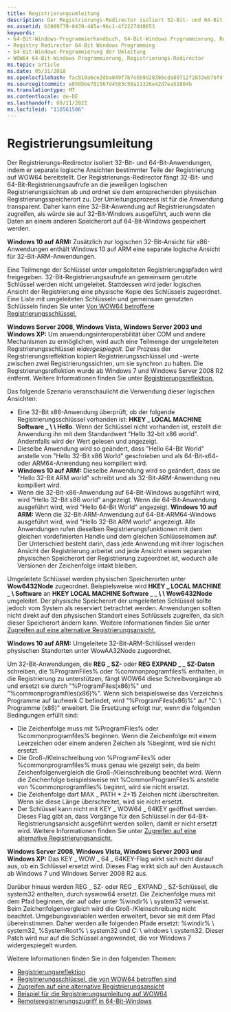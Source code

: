```yaml
---
title: Registrierungsumleitung
description: Der Registrierungs-Redirector isoliert 32-Bit- und 64-Bit-Anwendungen, indem er separate logische Ansichten bestimmter Teile der Registrierung auf WOW64 bereitstellt.
ms.assetid: b3989f79-0439-485a-96c1-4f2227d48653
keywords:
- 64-Bit-Windows-Programmierhandbuch, 64-Bit-Windows Programmierung, Registrierungs-Redirector
- Registry Redirector 64-Bit Windows Programming
- 64-Bit-Windows-Programmierung der Umleitung
- WOW64 64-Bit-Windows Programmierung, Registrierungs-Redirector
ms.topic: article
ms.date: 05/31/2018
ms.openlocfilehash: fac810a6ce2dba049f7b7e5b9d28386cda89712f2833eb7bf4f7892df59b34ad
ms.sourcegitcommit: e858bbe701567d4583c50a11326e42d7ea51804b
ms.translationtype: MT
ms.contentlocale: de-DE
ms.lasthandoff: 08/11/2021
ms.locfileid: "118561506"
---
```

# <a name="registry-redirector"></a>Registrierungsumleitung

Der Registrierungs-Redirector isoliert 32-Bit- und 64-Bit-Anwendungen, indem er separate logische Ansichten bestimmter Teile der Registrierung auf WOW64 bereitstellt. Der Registrierungs-Redirector fängt 32-Bit- und 64-Bit-Registrierungsaufrufe an die jeweiligen logischen Registrierungssichten ab und ordnet sie dem entsprechenden physischen Registrierungsspeicherort zu. Der Umleitungsprozess ist für die Anwendung transparent. Daher kann eine 32-Bit-Anwendung auf Registrierungsdaten zugreifen, als würde sie auf 32-Bit-Windows ausgeführt, auch wenn die Daten an einem anderen Speicherort auf 64-Bit-Windows gespeichert werden.

**Windows 10 auf ARM:** Zusätzlich zur logischen 32-Bit-Ansicht für x86-Anwendungen enthält Windows 10 auf ARM eine separate logische Ansicht für 32-Bit-ARM-Anwendungen.

Eine Teilmenge der Schlüssel unter umgeleiteten Registrierungspfaden wird freigegeben. 32-Bit-Registrierungsaufrufe an gemeinsam genutzte Schlüssel werden nicht umgeleitet. Stattdessen wird jeder logischen Ansicht der Registrierung eine physische Kopie des Schlüssels zugeordnet. Eine Liste mit umgeleiteten Schlüsseln und gemeinsam genutzten Schlüsseln finden Sie unter [Von WOW64 betroffene Registrierungsschlüssel.](shared-registry-keys.md)

**Windows Server 2008, Windows Vista, Windows Server 2003 und Windows XP:** Um anwendungsinteroperabilität über COM und andere Mechanismen zu ermöglichen, wird auch eine Teilmenge der umgeleiteten Registrierungsschlüssel *widergespiegelt.* Der Prozess der Registrierungsreflektion kopiert Registrierungsschlüssel und -werte zwischen zwei Registrierungssichten, um sie synchron zu halten. Die Registrierungsreflektion wurde ab Windows 7 und Windows Server 2008 R2 entfernt. Weitere Informationen finden Sie unter [Registrierungsreflektion.](registry-reflection.md)

Das folgende Szenario veranschaulicht die Verwendung dieser logischen Ansichten:

-   Eine 32-Bit x86-Anwendung überprüft, ob der folgende Registrierungsschlüssel vorhanden ist: **HKEY \_ LOCAL MACHINE Software \_ \\ \\ Hello**. Wenn der Schlüssel nicht vorhanden ist, erstellt die Anwendung ihn mit dem Standardwert "Hello 32-bit x86 world". Andernfalls wird der Wert gelesen und angezeigt.
-   Dieselbe Anwendung wird so geändert, dass "Hello 64-Bit World" anstelle von "Hello 32-Bit x86 World" geschrieben und als 64-Bit-x64- oder ARM64-Anwendung neu kompiliert wird.
-   **Windows 10 auf ARM:** Dieselbe Anwendung wird so geändert, dass sie "Hello 32-Bit ARM world" schreibt und als 32-Bit-ARM-Anwendung neu kompiliert wird.
-   Wenn die 32-Bit-x86-Anwendung auf 64-Bit-Windows ausgeführt wird, wird "Hello 32-Bit x86 world" angezeigt. Wenn die 64-Bit-Anwendung ausgeführt wird, wird "Hello 64-Bit World" angezeigt. **Windows 10 auf ARM:** Wenn die 32-Bit-ARM-Anwendung auf 64-Bit-ARM64-Windows ausgeführt wird, wird "Hello 32-Bit ARM world" angezeigt. Alle Anwendungen rufen dieselben Registrierungsfunktionen mit dem gleichen vordefinierten Handle und dem gleichen Schlüsselnamen auf. Der Unterschied besteht darin, dass jede Anwendung mit ihrer logischen Ansicht der Registrierung arbeitet und jede Ansicht einem separaten physischen Speicherort der Registrierung zugeordnet ist, wodurch alle Versionen der Zeichenfolge intakt bleiben.

Umgeleitete Schlüssel werden physischen Speicherorten unter **Wow6432Node** zugeordnet. Beispielsweise wird **HKEY \_ LOCAL MACHINE \_ \\ Software** an **HKEY LOCAL MACHINE Software \_ \_ \\ \\ Wow6432Node** umgeleitet. Der physische Speicherort der umgeleiteten Schlüssel sollte jedoch vom System als reserviert betrachtet werden. Anwendungen sollten nicht direkt auf den physischen Standort eines Schlüssels zugreifen, da sich dieser Speicherort ändern kann. Weitere Informationen finden Sie unter [Zugreifen auf eine alternative Registrierungsansicht.](accessing-an-alternate-registry-view.md)

**Windows 10 auf ARM:** Umgeleitete 32-Bit-ARM-Schlüssel werden physischen Standorten unter WowAA32Node zugeordnet.

Um 32-Bit-Anwendungen, die **REG \_ SZ-** oder **REG EXPAND \_ \_ SZ-Daten** schreiben, die %ProgramFiles% oder %commonprogramfiles% enthalten, in die Registrierung zu unterstützen, fängt WOW64 diese Schreibvorgänge ab und ersetzt sie durch "%ProgramFiles(x86)%" und "%commonprogramfiles(x86)%". Wenn sich beispielsweise das Verzeichnis Programme auf laufwerk C befindet, wird "%ProgramFiles(x86)%" auf "C: \\ Programme (x86)" erweitert. Die Ersetzung erfolgt nur, wenn die folgenden Bedingungen erfüllt sind:

-   Die Zeichenfolge muss mit %ProgramFiles% oder %commonprogramfiles% beginnen. Wenn die Zeichenfolge mit einem Leerzeichen oder einem anderen Zeichen als %beginnt, wird sie nicht ersetzt.
-   Die Groß-/Kleinschreibung von %ProgramFiles% oder %commonprogramfiles% muss genau wie gezeigt sein, da beim Zeichenfolgenvergleich die Groß-/Kleinschreibung beachtet wird. Wenn die Zeichenfolge beispielsweise mit %CommonProgramFiles% anstelle von %commonprogramfiles% beginnt, wird sie nicht ersetzt.
-   Die Zeichenfolge darf MAX \_ PATH \* 2+15 Zeichen nicht überschreiten. Wenn sie diese Länge überschreitet, wird sie nicht ersetzt.
-   Der Schlüssel kann nicht mit KEY \_ WOW64 \_ 64KEY geöffnet werden. Dieses Flag gibt an, dass Vorgänge für den Schlüssel in der 64-Bit-Registrierungsansicht ausgeführt werden sollen, damit er nicht ersetzt wird. Weitere Informationen finden Sie unter [Zugreifen auf eine alternative Registrierungsansicht.](accessing-an-alternate-registry-view.md)

**Windows Server 2008, Windows Vista, Windows Server 2003 und Windows XP:** Das KEY \_ WOW \_ 64 \_ 64KEY-Flag wirkt sich nicht darauf aus, ob ein Schlüssel ersetzt wird. Dieses Flag wirkt sich auf den Austausch ab Windows 7 und Windows Server 2008 R2 aus.

Darüber hinaus werden REG \_ SZ- oder REG \_ EXPAND \_ SZ-Schlüssel, die system32 enthalten, durch syswow64 ersetzt. Die Zeichenfolge muss mit dem Pfad beginnen, der auf oder unter %windir% \\ system32 verweist. Beim Zeichenfolgenvergleich wird die Groß-/Kleinschreibung nicht beachtet. Umgebungsvariablen werden erweitert, bevor sie mit dem Pfad übereinstimmen. Daher werden alle folgenden Pfade ersetzt: %windir% \\ system32, %SystemRoot% \\ system32 und C: \\ windows \\ system32. Dieser Patch wird nur auf die Schlüssel angewendet, die vor Windows 7 widergespiegelt wurden.

Weitere Informationen finden Sie in den folgenden Themen:

-   [Registrierungsreflektion](registry-reflection.md)
-   [Registrierungsschlüssel, die von WOW64 betroffen sind](shared-registry-keys.md)
-   [Zugreifen auf eine alternative Registrierungsansicht](accessing-an-alternate-registry-view.md)
-   [Beispiel für die Registrierungsumleitung auf WOW64](example-of-registry-reflection-and-redirection-on-wow64.md)
-   [Remoteregistrierungszugriff in 64-Bit-Windows](remote-registry-access-in-64-bit-windows.md)

 

 




